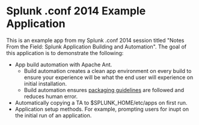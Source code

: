 Splunk .conf 2014 Example Application
===

This is an example app from my Splunk .conf 2014 session titled "Notes From the Field: Splunk Application Building and Automation".  The goal of this application is to demonstrate the following:

* App build automation with Apache Ant.
    - Build automation creates a clean app environment on every build to ensure your experience will be what the end user will experience on initial installation.
    - Build automation ensures [packaging guidelines](http://docs.splunk.com/Documentation/Splunk/latest/AdvancedDev/PackageApp) are followed and reduces human error.
* Automatically copying a TA to $SPLUNK_HOME/etc/apps on first run.
* Application setup methods.  For example, prompting users for inupt on the initial run of an application.
